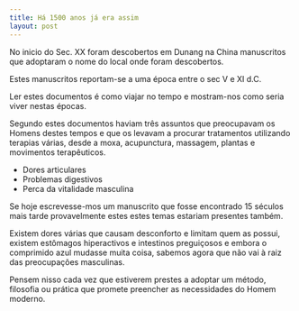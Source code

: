 ```yaml
---
title: Há 1500 anos já era assim
layout: post
---
```

No inicio do Sec. XX foram descobertos em Dunang na China manuscritos que adoptaram o nome do local onde foram descobertos. 

Estes manuscritos reportam-se a uma época entre o sec V e XI d.C. 

Ler estes documentos é como viajar no tempo e mostram-nos como seria viver nestas épocas. 

Segundo estes documentos haviam três assuntos que preocupavam os Homens destes tempos e que os levavam a procurar tratamentos utilizando terapias várias, desde a moxa, acupunctura, massagem, plantas e movimentos terapêuticos.

+ Dores articulares
+ Problemas digestivos
+ Perca da vitalidade masculina 

Se hoje escrevesse-mos um manuscrito que fosse encontrado 15 séculos mais tarde provavelmente estes estes temas estariam presentes também.

Existem dores várias que causam desconforto e limitam quem as possui, existem estômagos hiperactivos e intestinos preguiçosos e embora o comprimido azul mudasse muita coisa, sabemos agora que não vai à raiz das preocupações masculinas. 

Pensem nisso cada vez que estiverem prestes a adoptar um método, filosofia ou prática que promete preencher as necessidades do Homem moderno. 